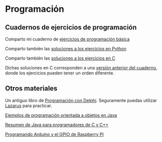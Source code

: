 # Programación

## Cuadernos de ejercicios de programación

Comparto mi cuaderno de [ejercicios de programación básica](http://www.xtec.cat/~acastan/textos/PB_Practicas_Python.pdf)

Comparto también las [soluciones a los ejercicios en Python](http://www.xtec.cat/~acastan/textos/PB_Soluciones_Python.tar.bz2)

Comparto también las [soluciones a los ejercicios en C](http://www.xtec.cat/~acastan/textos/PB_Soluciones_C.tar.bz2)

Dichas soluciones en C corresponden a una [versión anterior del cuaderno](http://www.xtec.cat/~acastan/textos/PB_Practicas_C.pdf), donde los ejercicios pueden tener un orden diferente.

## Otros materiales

Un antiguo libro de [Programación con Delphi](http://www.xtec.cat/~acastan/textos/PV_Delphi.pdf). Seguramente puedas utilizar [Lazarus](https://www.lazarus-ide.org/) para practicar.

[Ejemplos de programación orientada a objetos en Java](http://www.xtec.cat/~acastan/textos/POO_Soluciones_Java.tar.bz2)

[Resumen de Java para programadores de C y C++](http://www.xtec.cat/~acastan/textos/Java.pdf)

[Programando Arduino y el GPIO de Raspberry PI](http://www.xtec.cat/~acastan/textos/PB_Arduino_Raspberry.pdf)

